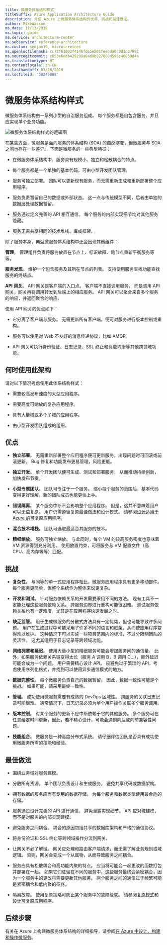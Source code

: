 ```yaml
---
title: 微服务体系结构样式
titleSuffix: Azure Application Architecture Guide
description: 介绍 Azure 上微服务体系结构的优点、挑战和最佳做法。
author: MikeWasson
ms.date: 11/13/2018
ms.topic: guide
ms.service: architecture-center
ms.subservice: reference-architecture
ms.custom: seojan19, microservices
ms.openlocfilehash: cc72f61003f4146fd65e501feebda0c0d1d27993
ms.sourcegitcommit: c053e6edb429299a0ad9b327888d596c48859d4a
ms.translationtype: HT
ms.contentlocale: zh-CN
ms.lasthandoff: 03/20/2019
ms.locfileid: "58245088"
---
```

# <a name="microservices-architecture-style"></a>微服务体系结构样式

微服务体系结构由一系列小型的自治服务组成。 每个服务都是自包含服务，并且应实现单个业务功能。

![微服务体系结构样式的逻辑图](./images/microservices-logical.svg)

在某些方面，微服务是面向服务的体系结构 (SOA) 的自然演变，但微服务与 SOA 之间也存在一些差异。 下面是微服务的一些典型特征：

- 在微服务体系结构中，服务具有规模小、独立和松散耦合的特点。

- 每个服务都是一个单独的基本代码，可由小型开发团队管理。

- 服务可独立部署。 团队可以更新现有服务，而无需重新生成和重新部署整个应用程序。

- 服务负责暂留自己的数据或外部状态。 这一点与传统模型不同，后者由单独的数据层处理数据暂留。

- 服务通过定义完善的 API 相互通信。 每个服务的内部实现细节均对其他服务隐藏。

- 服务无需共享相同的技术堆栈、库或框架。

除了服务本身，典型微服务体系结构中还会出现其他组件：

**管理**。 管理组件负责将服务放置在节点上、标识故障、跨节点重新平衡服务等等。

**服务发现**。 维护一个包含服务及其所在节点的列表。 支持使用服务查找功能查找服务的终结点。

**API 网关**。 API 网关是客户端的入口点。 客户端不直接调用服务， 而是调用 API 网关，网关再将调用转发到后端上的相应服务。 API 网关可以聚合来自多个服务的响应，并返回聚合的响应。

使用 API 网关的优点如下：

- 它分离了客户端与服务。 无需更新所有客户端，便可对服务进行版本控制或重构。

- 服务可以使用对 Web 不友好的消息传递协议，比如 AMQP。

- API 网关可执行身份验证、日志记录、SSL 终止和负载均衡等其他跨领域功能。

## <a name="when-to-use-this-architecture"></a>何时使用此架构

请对以下情况考虑使用此体系结构样式：

- 需要较高发布速度的大型应用程序。

- 需要高度可缩放的复杂应用程序。

- 具有大量域或多个子域的应用程序。

- 由小型开发团队组成的组织。

## <a name="benefits"></a>优点

- **独立部署**。 无需重新部署整个应用程序便可更新服务，出现问题时可回滚或前滚更新。 Bug 修复和功能发布更易管理，风险更低。

- **独立开发**。 单个开发团队便可生成、测试和部署服务， 从而推动持续创新，加快发布节奏。

- **小型专属团队**。 团队可专注于一个服务。 缩小每个服务的范围后，基本代码变得更好理解，新的团队成员也能更快上手。

- **错误隔离**。 某个服务中断不会影响整个应用程序。 但是，这并不意味着用户可以无偿复原。 用户仍需遵循复原最佳做法和设计模式。 请参阅[设计适用于 Azure 的可复原应用程序][resiliency-overview]。

- **混合技术堆栈**。 团队可选取最适合其服务的技术。

- **精细缩放**。 服务可独立缩放。 与此同时，每个 VM 的较高服务密度也意味着 VM 资源得到充分利用。 使用放置约束，可将服务与 VM 配置文件（高 CPU、高内存等等）匹配。

## <a name="challenges"></a>挑战

- **复杂性**。 与同等的单一式应用程序相比，微服务应用程序具有更多移动部件。 每个服务更简单，但整个系统作为整体来说更复杂。

- **开发和测试**。 针对服务依赖关系的开发需要采用不同的方法。 现有工具不一定能处理这些服务依赖关系。 跨服务边界进行重构可能很困难。 测试服务依赖关系也有一定难度，尤其是在应用程序快速发展之时。

- **缺乏监管**。 用于生成微服务的分散式方法具有一定优势，但也可能导致许多问题。 用户在生成过程中可能采用了许多不同的语言和框架，从而使应用程序变得难以维护。 这种情况下可以实施一些项目范围内的标准，不过分限制团队的灵活性。 这尤其适用于日志记录等跨领域功能。

- **网络拥塞和延迟**。 使用大量小型的精细服务可能会增加服务间的通信量。 此外，如果服务依赖关系链变得太长（服务 A 调用 B，B 调用 C...），额外延迟可能会成为一个问题。 用户需要精心设计 API。 应避免过于繁琐的 API，考虑使用序列化格式，并找到可以使用异步通信模式的地方。

- **数据完整性**。 每个微服务负责自己的数据暂留。 因此，数据一致性可能是个挑战。 如果可能，请采用最终一致性。

- **管理**。 成功使用微服务需要有成熟的 DevOps 区域性。 跨服务的关联日志记录可能很难。 通常情况下，日志记录必须为单个用户操作关联多个服务调用。

- **版本控制**。 对某个服务的更新不应中断依赖于它的其他服务。 多个服务可在任意给定时间更新，因此，若不精心设计，可能会遇到向后或向前兼容性问题。

- **技能组合**。 微服务是一种高度分布式系统。 请仔细评估团队是否具有成功使用微服务所需的技能和经验。

## <a name="best-practices"></a>最佳做法

- 围绕业务域对服务建模。

- 分散所有资源。 单个团队负责设计和生成服务。 避免共享代码或数据架构。

- 拥有数据的服务应当有专用的数据存储。 为每个服务和数据类型使用最合适的存储。

- 服务通过设计完善的 API 进行通信。 避免泄露实现细节。 API 应对域建模，而不是对服务的内部实现建模。

- 避免服务之间耦合。 耦合的原因包括共享的数据库架构和严格的通信协议。

- 将身份验证和 SSL 终止等跨领域操作分流到网关。

- 让网关不必了解域。 网关应处理和路由客户端请求，而无需了解业务规则或域逻辑。 否则，网关会变成一个从属物，从而导致服务之间耦合。

- 服务应具有松散耦合和高功能内聚的特点。 应当将可能会一起更改的函数打包并部署在一起。 如果它们驻留在不同的服务中，这些服务最终会紧密耦合，因为一个服务中的更改将需要更新其他服务。 两个服务之间的通信过于频繁可能是紧密耦合和低内聚的征兆。

- 隔离故障。 使用复原策略可防止某个服务中的故障级联。 请参阅[复原模式][resiliency-patterns]和[设计可复原应用程序][resiliency-overview]。

## <a name="next-steps"></a>后续步骤

有关在 Azure 上构建微服务体系结构的详细指导，请参阅[在 Azure 中设计、构建和操作微服务](../../microservices/index.md)。

<!-- links -->

[resiliency-overview]: ../../resiliency/index.md
[resiliency-patterns]: ../../patterns/category/resiliency.md
